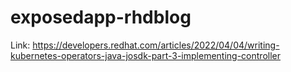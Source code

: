 # exposedapp-rhdblog


Link: https://developers.redhat.com/articles/2022/04/04/writing-kubernetes-operators-java-josdk-part-3-implementing-controller
